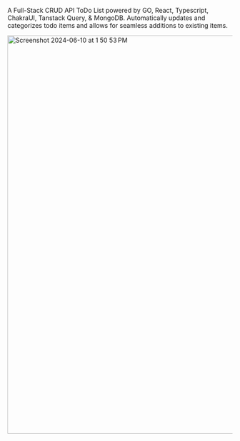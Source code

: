 A Full-Stack CRUD API ToDo List powered by GO, React, Typescript, ChakraUI, Tanstack Query, & MongoDB. Automatically updates and categorizes todo items and allows for seamless additions to existing items.

<img width="893" alt="Screenshot 2024-06-10 at 1 50 53 PM" src="https://github.com/anuragkej/GOReactFullStackApp/assets/106197059/a3d72bfd-ea76-4a4e-b447-01b57f93f4a2">
